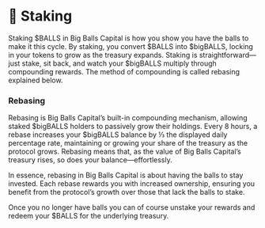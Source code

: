 # 🏦 Staking

Staking $BALLS in Big Balls Capital is how you show you have the balls to make it this cycle. By staking, you convert $BALLS into $bigBALLS, locking in your tokens to grow as the treasury expands. Staking is straightforward—just stake, sit back, and watch your $bigBALLS multiply through compounding rewards. The method of compounding is called rebasing explained below.&#x20;

### **Rebasing**

Rebasing is Big Balls Capital’s built-in compounding mechanism, allowing staked $bigBALLS holders to passively grow their holdings. Every 8 hours, a rebase increases your $bigBALLS balance by ⅓ the displayed daily percentage rate, maintaining or growing your share of the treasury as the protocol grows. Rebasing means that, as the value of Big Balls Capital’s treasury rises, so does your balance—effortlessly.&#x20;

In essence, rebasing in Big Balls Capital is about having the balls to stay invested. Each rebase rewards you with increased ownership, ensuring you benefit from the protocol’s growth over those that lack the balls to stake.

Once you no longer have balls you can of course unstake your rewards and redeem your $BALLS for the underlying treasury.

